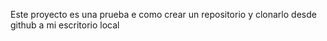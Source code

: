 
Este proyecto es una prueba e como crear un repositorio y clonarlo desde github a mi escritorio local 
